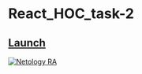 # React_HOC_task-2

## [Launch](https://johnnystorm19.github.io/RA_HOC_task-2/)

[![Netology RA](https://github.com/JohnnyStorm19/RA_HOC_task-2/actions/workflows/web.yml/badge.svg)](https://github.com/JohnnyStorm19/RA_HOC_task-2/actions/workflows/web.yml)

